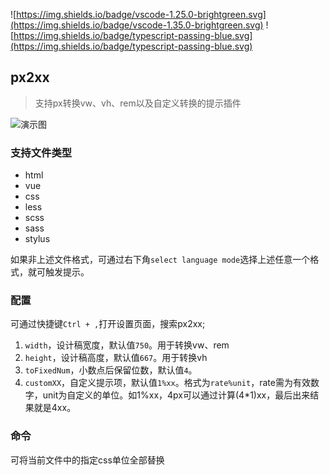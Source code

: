 ![https://img.shields.io/badge/vscode-1.25.0-brightgreen.svg](https://img.shields.io/badge/vscode-1.35.0-brightgreen.svg) ![https://img.shields.io/badge/typescript-passing-blue.svg](https://img.shields.io/badge/typescript-passing-blue.svg)

## px2xx

> 支持px转换vw、vh、rem以及自定义转换的提示插件

![演示图](https://s3.bmp.ovh/imgs/2021/09/c251a0dc8755f3d4.gif)

### 支持文件类型
* html
* vue
* css
* less
* scss
* sass
* stylus

如果非上述文件格式，可通过右下角`select language mode`选择上述任意一个格式，就可触发提示。

### 配置
可通过快捷键`Ctrl + ,`打开设置页面，搜索px2xx;

1. `width`，设计稿宽度，默认值`750`。用于转换vw、rem
2. `height`，设计稿高度，默认值`667`。用于转换vh
3. `toFixedNum`，小数点后保留位数，默认值`4`。
4. `customXX`，自定义提示项，默认值`1%xx`。格式为`rate%unit`，rate需为有效数字，unit为自定义的单位。如1%xx，4px可以通过计算(4*1)xx，最后出来结果就是4xx。

### 命令
可将当前文件中的指定css单位全部替换

